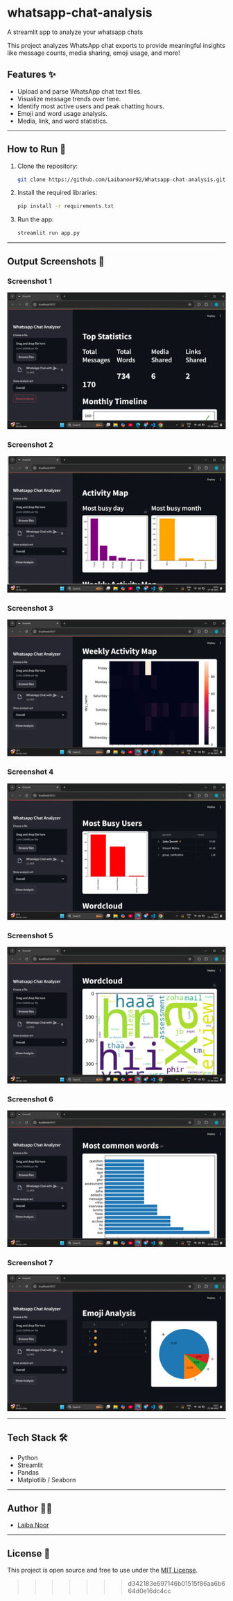 # whatsapp-chat-analysis
A streamlit app to analyze your whatsapp chats

This project analyzes WhatsApp chat exports to provide meaningful insights like message counts, media sharing, emoji usage, and more!

## Features ✨
- Upload and parse WhatsApp chat text files.
- Visualize message trends over time.
- Identify most active users and peak chatting hours.
- Emoji and word usage analysis.
- Media, link, and word statistics.

---

## How to Run 🚀
1. Clone the repository:
   ```bash
   git clone https://github.com/Laibanoor92/Whatsapp-chat-analysis.git
   ```
2. Install the required libraries:
   ```bash
   pip install -r requirements.txt
   ```
3. Run the app:
   ```bash
   streamlit run app.py
   ```

---

## Output Screenshots 📸

### Screenshot 1
![Output 1](screenshots/output1.jpeg)

### Screenshot 2
![Output 2](screenshots/output2.jpeg)

### Screenshot 3
![Output 3](screenshots/output3.jpeg)

### Screenshot 4
![Output 3](screenshots/output4.jpeg)

### Screenshot 5
![Output 3](screenshots/output5.jpeg)

### Screenshot 6
![Output 3](screenshots/output6.jpeg)

### Screenshot 7
![Output 3](screenshots/output7.jpeg)

---

## Tech Stack 🛠
- Python
- Streamlit
- Pandas
- Matplotlib / Seaborn

---

## Author 👩‍💻
- [Laiba Noor](https://github.com/Laibanoor92)

---

## License 📄
This project is open source and free to use under the [MIT License](LICENSE).
>>>>>>> d342183e697146b01515f86aa6b664d0e16dc4cc
